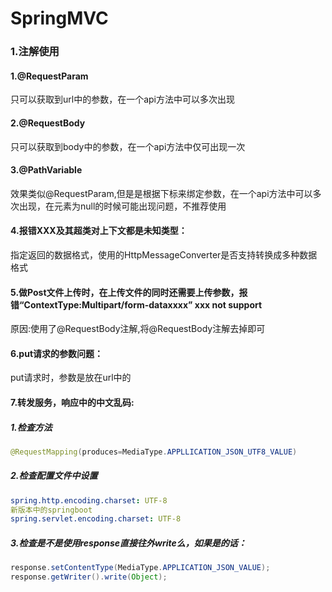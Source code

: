 # **SpringMVC**

### 1.注解使用

#### 1.@RequestParam

只可以获取到url中的参数，在一个api方法中可以多次出现

#### 2.@RequestBody

只可以获取到body中的参数，在一个api方法中仅可出现一次

#### 3.@PathVariable

效果类似@RequestParam,但是是根据下标来绑定参数，在一个api方法中可以多次出现，在元素为null的时候可能出现问题，不推荐使用

#### 4.报错XXX及其超类对上下文都是未知类型：

指定返回的数据格式，使用的HttpMessageConverter是否支持转换成多种数据格式

#### 5.做Post文件上传时，在上传文件的同时还需要上传参数，报错“ContextType:Multipart/form-dataxxxx” xxx not support

原因:使用了@RequestBody注解,将@RequestBody注解去掉即可

#### 6.put请求的参数问题：

put请求时，参数是放在url中的

#### 7.转发服务，响应中的中文乱码:

##### 1.检查方法

```java
@RequestMapping(produces=MediaType.APPLLICATION_JSON_UTF8_VALUE)
```

##### 2.检查配置文件中设置

```yaml
spring.http.encoding.charset: UTF-8
新版本中的springboot
spring.servlet.encoding.charset: UTF-8
```

##### 3.检查是不是使用response直接往外write么，如果是的话：

```java
response.setContentType(MediaType.APPLICATION_JSON_VALUE);
response.getWriter().write(Object);
```

